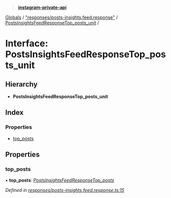 > **[instagram-private-api](../README.md)**

[Globals](../README.md) / ["responses/posts-insights.feed.response"](../modules/_responses_posts_insights_feed_response_.md) / [PostsInsightsFeedResponseTop_posts_unit](_responses_posts_insights_feed_response_.postsinsightsfeedresponsetop_posts_unit.md) /

# Interface: PostsInsightsFeedResponseTop_posts_unit

## Hierarchy

* **PostsInsightsFeedResponseTop_posts_unit**

## Index

### Properties

* [top_posts](_responses_posts_insights_feed_response_.postsinsightsfeedresponsetop_posts_unit.md#top_posts)

## Properties

###  top_posts

• **top_posts**: *[PostsInsightsFeedResponseTop_posts](_responses_posts_insights_feed_response_.postsinsightsfeedresponsetop_posts.md)*

*Defined in [responses/posts-insights.feed.response.ts:15](https://github.com/dilame/instagram-private-api/blob/173bc62/src/responses/posts-insights.feed.response.ts#L15)*